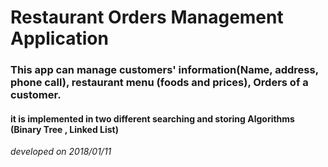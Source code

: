 # Restaurant Orders Management Application
 
### This app can manage customers' information(Name, address, phone call), restaurant menu (foods and prices), Orders of a customer.

#### it is implemented in two different searching and storing Algorithms (Binary Tree , Linked List)

*developed on 2018/01/11*

